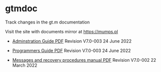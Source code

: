 # gtmdoc
	
Track changes in the gt.m documentation
	
 
	
Visit the site with documents mirror at https://mumps.pl
	
 
	
 
	
* [Adminstration Guide PDF](https://github.com/szydell/gtmdoc/blob/master/books/ao/UNIX_manual/ao_UNIX_screen.pdf) Revision V7.0-003 24 June 2022
	
* [Programmers Guide PDF](https://github.com/szydell/gtmdoc/blob/master/books/pg/UNIX_manual/pg_UNIX_screen.pdf) Revision V7.0-003 24 June 2022
	
* [Messages and recovery procedures manual PDF](https://github.com/szydell/gtmdoc/blob/master/books/mr/manual/mr_screen.pdf) Revision V7.0-002 22 March 2022
